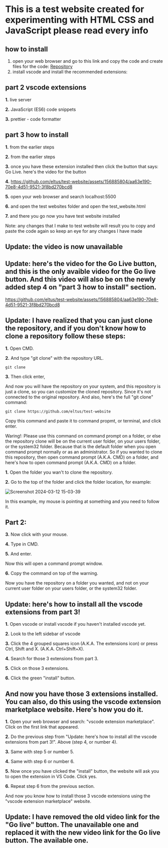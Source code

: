 # This is a test website created for experimenting with HTML CSS and JavaScript please read every info

## how to install
1. open your web browser and go to this link and copy the code and create files for the code: [Repository](https://github.com/eltus/test-website)
2. install vscode and install the recommended extensions:

## part 2 vscode extensions
**1.** live server

**2.** JavaScript (ES6) code snippets

**3.** prettier - code formatter


## part 3 how to install
**1.** from the earlier steps

**2.** from the earlier steps

**3.** once you have these extension installed then click the button that says: Go Live.
here's the video for the button

**4.** https://github.com/eltus/test-website/assets/156885804/aa63e190-70e8-4d51-9521-3f8bd270bcd8

**5.** open your web browser and search localhost:5500

**6.** and open the test websites folder and open the test_website.html

**7.** and there you go now you have test website installed

Note: any changes that I make to test website will result you to copy and paste the code again so keep an eye for any changes I have made


## Update: the video is now unavailable

## Update: here's the video for the Go Live button, and this is the only avaible video for the Go live button. And this video will also be on the newly added step 4 on "part 3 how to install" section.


https://github.com/eltus/test-website/assets/156885804/aa63e190-70e8-4d51-9521-3f8bd270bcd8

## Update: I have realized that you can just clone the repository, and if you don't know how to clone a repository follow these steps:
**1.** Open CMD.

**2.** And type "git clone" with the repository URL.
```
git clone
```
**3.** Then click enter,

And now you will have the repository on your system, and this repository is just a clone, so you can customize the cloned repository. Since it's not connected to the original repository. And also, here's the full "git clone" command:
```
git clone https://github.com/eltus/test-website
```
Copy this command and paste it to command propmt, or terminal, and click enter.

Waring!: Please use this command on command prompt on a folder, or else the repository clone will be on the current user folder, on your users folder, or the system32 folder. Because that is the default folder when you open command prompt normally or as an administrator. So if you wanted to clone this repository, then open command prompt (A.K.A. CMD) on a folder, and here's how to open command prompt (A.K.A. CMD) on a folder.

**1.** Open the folder you wan't to clone the repository.

**2.** Go to the top of the folder and click the folder location, for example:

![Screenshot 2024-03-12 15-03-39](https://github.com/eltus/test-website/assets/156885804/79346e28-3631-4948-876f-145c2ee2e260)

In this example, my mouse is pointing at something and you need to follow it.

## Part 2:
**3.** Now click with your mouse.

**4.** Type in CMD.

**5.** And enter.

Now this will open a command prompt window.

**6.** Copy the command on top of the warning.

Now you have the repository on a folder you wanted, and not on your current user folder on your users folder, or the system32 folder.
## Update: here's how to install all the vscode extensions from part 3!
**1.** Open vscode or install vscode if you haven't 
installed vscode yet.

**2.** Look to the left sidebar of vscode

**3.** Click the 4 grouped squares icon (A.K.A. The extensions icon) or press Ctrl, Shift and X. (A.K.A. Ctrl+Shift+X).

**4.** Search for those 3 extensions from part 3.

**5.** Click on those 3 extensions.

**6.** Click the green "install" button.

## And now you have those 3 extensions installed. You can also, do this using the vscode extension marketplace website. Here's how you do it.

**1.** Open your web browser and search: "vscode extension marketplace". Click on the first link that appeared.

**2.** Do the previous step from "Update: here's how to install all the vscode extensions from part 3!". Above (step 4, or number 4).

**3.** Same with step 5 or number 5.

**4.** Same with step 6 or number 6.

**5.** Now once you have clicked the "install" button, the website will ask you to open the extension in VS Code. Click yes.

**6.** Repeat step 6 from the previous section.

And now you know how to install those 3 vscode extensions using the "vscode extension marketplace" website.
## Update: I have removed the old video link for the "Go live" button. The unavailable one and replaced it with the new video link for the Go live button. The available one.